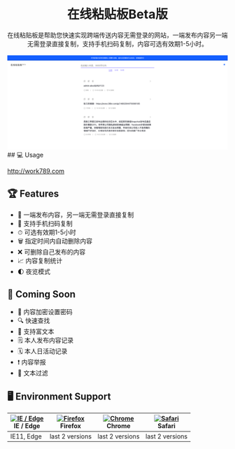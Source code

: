 
<h1 align="center">在线粘贴板Beta版</h1>

<div align="center">
  在线粘贴板是帮助您快速实现跨端传送内容无需登录的网站，一端发布内容另一端无需登录直接复制，支持手机扫码复制，内容可选有效期1-5小时。
</div>

<br>

<div align="center">
  <img src="./static/cover.png" width="800" />
</div>
## 💻 Usage

http://work789.com


## 🏆 Features

- 🚀 一端发布内容，另一端无需登录直接复制
- 📱 支持手机扫码复制
- ⏱ 可选有效期1-5小时
- 🗑 指定时间内自动删除内容
- ❌ 可删除自己发布的内容
- 📈 内容复制统计
- 🌓 夜览模式



## 🎉 Coming Soon

- 🔐 内容加密设置密码
- 🔍 快速查找
- 💎 支持富文本
- 🗒 本人发布内容记录
- 🗓 本人日活动记录
- ❗️ 内容举报
- 🔎 文本过滤


## 🖥 Environment Support

| [<img src="https://raw.githubusercontent.com/alrra/browser-logos/master/src/edge/edge_48x48.png" alt="IE / Edge" width="24px" height="24px" />](http://godban.github.io/browsers-support-badges/)<br>IE / Edge | [<img src="https://raw.githubusercontent.com/alrra/browser-logos/master/src/firefox/firefox_48x48.png" alt="Firefox" width="24px" height="24px" />](http://godban.github.io/browsers-support-badges/)<br>Firefox | [<img src="https://raw.githubusercontent.com/alrra/browser-logos/master/src/chrome/chrome_48x48.png" alt="Chrome" width="24px" height="24px" />](http://godban.github.io/browsers-support-badges/)<br>Chrome | [<img src="https://raw.githubusercontent.com/alrra/browser-logos/master/src/safari/safari_48x48.png" alt="Safari" width="24px" height="24px" />](http://godban.github.io/browsers-support-badges/)<br>Safari 
| --- | --- | --- | --- | 
| IE11, Edge | last 2 versions | last 2 versions | last 2 versions |


